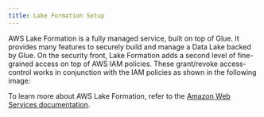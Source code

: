 ```yaml
---
title: Lake Formation Setup
---
```

AWS Lake Formation is a fully managed service, built on top of Glue. It provides many features to securely build and manage a Data Lake backed by Glue. On the security front, Lake Formation adds a second level of fine-grained access on top of AWS IAM policies. These grant/revoke access-control works in conjunction with the IAM policies as shown in the following image: 

To learn more about AWS Lake Formation, refer to the [Amazon Web Services documentation](https://docs.aws.amazon.com/lake-formation/latest/dg/access-control-overview.html).